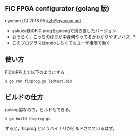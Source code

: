 FiC FPGA configurator (golang 版)
----

nyacom (C) 2018.05 <kzh@nyacom.net>

* yakuza様のFiC progをgolangで焼き直したバージョン
* おそらく，こっちのほうが中身何やってるかわかりやすいハズ...?
* このプログラマはsudoしなくてもユーザ権限で動く

使い方
----

FiCのRPi上で以下のようにする

    $ go run ficprog.go ledtest.bin

ビルドの仕方
----

golang製なので，ビルドもできる。

    $ go build ficprog.go

すると，ficprog というバイナリがビルドされているはず。


